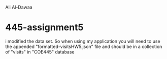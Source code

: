 Ali Al-Dawaa
# 445-assignment5
i modified the data set.
So when using my application you will need to use the appended "formatted-visitsHW5.json" file and should be in a collection of "visits" in "COE445" database
